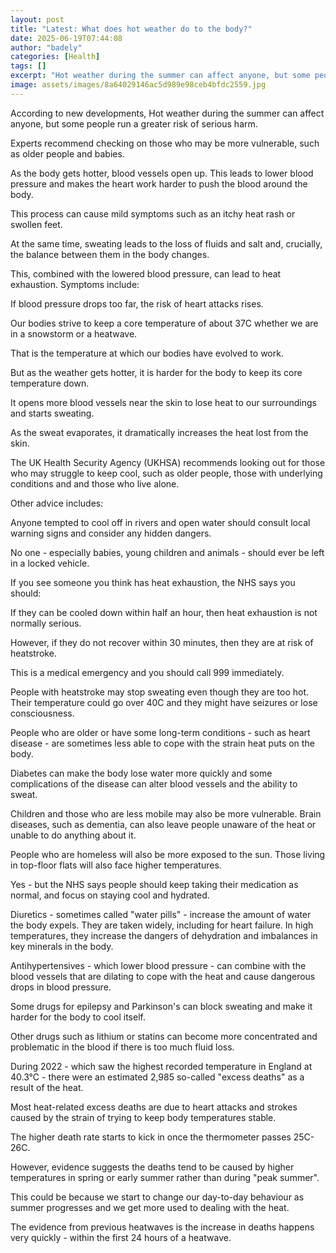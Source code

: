 ```yaml
---
layout: post
title: "Latest: What does hot weather do to the body?"
date: 2025-06-19T07:44:08
author: "badely"
categories: [Health]
tags: []
excerpt: "Hot weather during the summer can affect anyone, but some people run a greater risk of serious harm."
image: assets/images/8a64029146ac5d989e98ceb4bfdc2559.jpg
---
```


According to new developments, Hot weather during the summer can affect anyone, but some people run a greater risk of serious harm.

Experts recommend checking on those who may be more vulnerable, such as older people and babies.

As the body gets hotter, blood vessels open up. This leads to lower blood pressure and makes the heart work harder to push the blood around the body.

This process can cause mild symptoms such as an itchy heat rash or swollen feet. 

At the same time, sweating leads to the loss of fluids and salt and, crucially, the balance between them in the body changes.

This, combined with the lowered blood pressure, can lead to heat exhaustion. Symptoms include:

If blood pressure drops too far, the risk of heart attacks rises.

Our bodies strive to keep a core temperature of about 37C whether we are in a snowstorm or a heatwave.

That is the temperature at which our bodies have evolved to work.

But as the weather gets hotter, it is harder for the body to keep its core temperature down.

It opens more blood vessels near the skin to lose heat to our surroundings and starts sweating.

As the sweat evaporates, it dramatically increases the heat lost from the skin.

The UK Health Security Agency (UKHSA) recommends looking out for those who may struggle to keep cool, such as older people, those with underlying conditions and and those who live alone.

Other advice includes:

Anyone tempted to cool off in rivers and open water should consult local warning signs and consider any hidden dangers. 

No one - especially babies, young children and animals - should ever be left in a locked vehicle. 

If you see someone you think has heat exhaustion, the NHS says you should: 

If they can be cooled down within half an hour, then heat exhaustion is not normally serious.

However, if they do not recover within 30 minutes, then they are at risk of heatstroke.

This is a medical emergency and you should call 999 immediately.

People with heatstroke may stop sweating even though they are too hot. Their temperature could go over 40C and they might have seizures or lose consciousness.

People who are older or have some long-term conditions - such as heart disease -  are sometimes less able to cope with the strain heat puts on the body.

Diabetes can make the body lose water more quickly and some complications of the disease can alter blood vessels and the ability to sweat.

Children and those who are less mobile may also be more vulnerable. Brain diseases, such as dementia, can also leave people unaware of the heat or unable to do anything about it.

People who are homeless will also be more exposed to the sun. Those living in top-floor flats will also face higher temperatures.

Yes - but the NHS says people should keep taking their medication as normal, and focus on staying cool and hydrated.

Diuretics - sometimes called "water pills" - increase the amount of water the body expels. They are taken widely, including for heart failure. In high temperatures, they increase the dangers of dehydration and imbalances in key minerals in the body.

Antihypertensives - which lower blood pressure - can combine with the blood vessels that are dilating to cope with the heat and cause dangerous drops in blood pressure.

Some drugs for epilepsy and Parkinson's can block sweating and make it harder for the body to cool itself.

Other drugs such as lithium or statins can become more concentrated and problematic in the blood if there is too much fluid loss.

During 2022 - which saw the highest recorded temperature in England at 40.3°C - there were an estimated 2,985 so-called "excess deaths" as a result of the heat. 

Most heat-related excess deaths are due to heart attacks and strokes caused by the strain of trying to keep body temperatures stable.

The higher death rate starts to kick in once the thermometer passes 25C-26C.

However, evidence suggests the deaths tend to be caused by higher temperatures in spring or early summer rather than during "peak summer".

This could be because we start to change our day-to-day behaviour as summer progresses and we get more used to dealing with the heat.

The evidence from previous heatwaves is the increase in deaths happens very quickly - within the first 24 hours of a heatwave.

